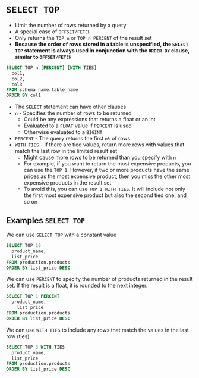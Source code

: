 # `SELECT TOP`

- Limit the number of rows returned by a query
- A special case of `OFFSET/FETCH`
- Only returns the `TOP n` or `TOP n PERCENT` of the result set
- **Because the order of rows stored in a table is unspecified, the `SELECT TOP` statement is always used in conjunction with the `ORDER BY` clause, similar to `OFFSET/FETCH`**

```sql
SELECT TOP n [PERCENT] [WITH TIES] 
  col1, 
  col2, 
  col3
FROM schema_name.table_name
ORDER BY col1
```

- The `SELECT` statement can have other clauses
- `n` - Specifies the number of rows to be returned
  - Could be any expressions that returns a float or an int
  - Evaluated to a `FLOAT` value if `PERCENT` is used
  - Otherwise evaluated to a `BIGINT`
- `PERCENT` - The query returns the first `n%` of rows
- `WITH TIES` - If there are tied values, return more rows with values that match the last row in the limited result set
  - Might cause more rows to be returned than you specify with `n`
  - For example, if you want to return the most expensive products, you can use the `TOP 1`. However, if two or more products have the same prices as the most expensive product, then you miss the other most expensive products in the result set
  - To avoid this, you can use `TOP 1 WITH TIES`. It will include not only the first most expensive product but also the second tied one, and so on

## Examples `SELECT TOP`

We can use `SELECT TOP` with a constant value

```sql
SELECT TOP 10
  product_name, 
  list_price
FROM production.products
ORDER BY list_price DESC
```

We can use `PERCENT` to specify the number of products returned in the result set. If the result is a float, it is rounded to the next integer.

```sql
SELECT TOP 1 PERCENT
  product_name, 
    list_price
FROM production.products
ORDER BY list_price DESC
```

We can use `WITH TIES` to include any rows that match the values in the last row (ties)

```sql
SELECT TOP 3 WITH TIES 
  product_name, 
  list_price
FROM production.products
ORDER BY list_price DESC
```
